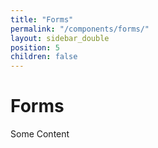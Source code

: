 ```yaml
---
title: "Forms"
permalink: "/components/forms/"
layout: sidebar_double
position: 5
children: false
---
```


<h1>Forms</h1>
<p>Some Content</p>